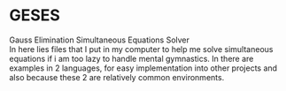 # GESES
Gauss Elimination Simultaneous Equations Solver        
In here lies files that I put in my computer to help me solve simultaneous equations if i am too lazy to handle mental gymnastics. In there are examples in 2 languages, for easy implementation into other projects and also because these 2 are relatively common environments.
